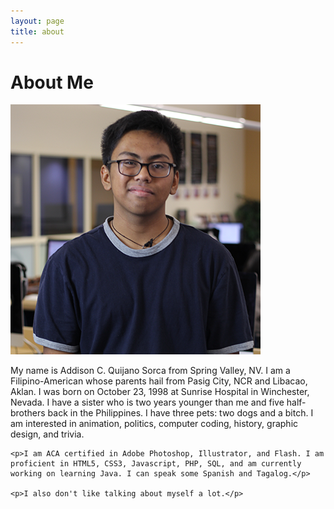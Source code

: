 ```yaml
---
layout: page
title: about
---
```

# About Me
<div id="profile-picture-wrapper">
    <img src="/assets/media/profile-picture_casual.png" id="profile-picture" />
</div>


<div id="about-description-wrapper">
    <p>My name is Addison C. Quijano Sorca from Spring Valley, NV. I am a Filipino-American whose parents hail from Pasig City, NCR and Libacao, Aklan. I was born on October 23, 1998 at Sunrise Hospital in Winchester, Nevada. I have a sister who is two years younger than me and five half-brothers back in the Philippines. I have three pets: two dogs and a bitch. I am interested in animation, politics, computer coding, history, graphic design, and trivia.</p>

    <p>I am ACA certified in Adobe Photoshop, Illustrator, and Flash. I am proficient in HTML5, CSS3, Javascript, PHP, SQL, and am currently working on learning Java. I can speak some Spanish and Tagalog.</p>
    
    <p>I also don't like talking about myself a lot.</p>
</div>
